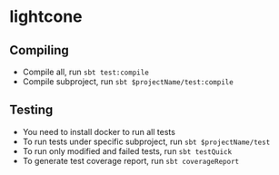 # lightcone

## Compiling
* Compile all, run `sbt test:compile`
* Compile subproject, run `sbt $projectName/test:compile`

## Testing
* You need to install docker to run all tests
* To run tests under specific subproject, run `sbt $projectName/test`
* To run only modified and failed tests, run `sbt testQuick`
* To generate test coverage report, run `sbt coverageReport`

